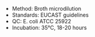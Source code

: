 - Method: Broth microdilution 
- Standards: EUCAST guidelines 
- QC: E. coli ATCC 25922 
- Incubation: 35°C, 18-20 hours 
